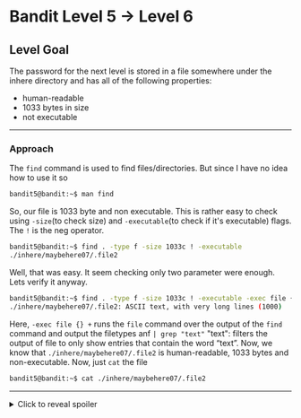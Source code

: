 # Bandit Level 5 → Level 6
## Level Goal
The password for the next level is stored in a file somewhere under the inhere directory and has all of the following properties:

- human-readable
- 1033 bytes in size
- not executable
***
### Approach
The `find` command is used to find files/directories. But since I have no idea how to use it so
```bash
bandit5@bandit:~$ man find
```
So, our file is 1033 byte and non executable. This is rather easy to check using `-size`(to check size) and `-executable`(to check if it's executable) flags. The `!` is the neg operator.
```bash
bandit5@bandit:~$ find . -type f -size 1033c ! -executable
./inhere/maybehere07/.file2
```
Well, that was easy. It seem checking only two parameter were enough. Lets verify it anyway.
```bash
bandit5@bandit:~$ find . -type f -size 1033c ! -executable -exec file {} + | grep "text"
./inhere/maybehere07/.file2: ASCII text, with very long lines (1000)
```
Here, `-exec file {} +` runs the `file` command over the output of the `find` command and output the filetypes anf `| grep "text"` "text": filters the output of file to only show entries that contain the word “text”. Now, we know that `./inhere/maybehere07/.file2` is human-readable, 1033 bytes and non-executable. Now, just  `cat` the file
```bash
bandit5@bandit:~$ cat ./inhere/maybehere07/.file2
```
***
<details>
  <summary>Click to reveal spoiler</summary>

  The password is HWasnPhtq9AVKe0dmk45nxy20cvUa6EG
</details>

